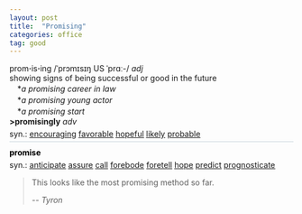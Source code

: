 ```yaml
---
layout: post
title:  "Promising"
categories: office
tag: good
---
```

<DIV style="MARGIN: 0px 0px 5px">prom<B>·</B>is<B>·</B>ing /ˈprɔmɪsɪŋ US ˈprɑː-/ <I>adj</I> <BR>showing signs of being successful or good in the future<BR>　*<I>a promising career in law</I><BR>　*<I>a promising young actor</I><BR>　*<I>a promising start</I><BR><B>&gt;promisingly</B> <I>adv</I></DIV>
<DIV style="MARGIN: 0px 0px 5px">
<DIV style="MARGIN: 4px 0px">syn.: <A href="{{ site.baseurl }}/encouraging"><U>encouraging</U></A> <A href="{{ site.baseurl }}/favorable"><U>favorable</U></A> <A href="{{ site.baseurl }}/hopeful"><U>hopeful</U></A> <A href="{{ site.baseurl }}/likely"><U>likely</U></A> <A href="{{ site.baseurl }}/probable"><U>probable</U></A></DIV></DIV>
<DIV style="BORDER-TOP: #c7d4dc 1px solid; PADDING-BOTTOM: 0px; PADDING-TOP: 5px; PADDING-LEFT: 0px; PADDING-RIGHT: 0px"></DIV>
<DIV style="MARGIN: 5px 0px">
<DIV style="WIDTH: 100%">
<DIV style="FLOAT: left; LINE-HEIGHT: normal"></DIV>
<DIV style="WIDTH: 100%; OVERFLOW-X: hidden">
<DIV style="COLOR: #808080; MARGIN: 0px 0px 5px; LINE-HEIGHT: normal"><SPAN style="FONT-SIZE: 10.5pt; COLOR: #000000; LINE-HEIGHT: normal"><B>promise</B></SPAN> </DIV>
<DIV style="MARGIN: 0px 0px 5px">
<DIV style="MARGIN: 4px 0px">syn.: <A href="{{ site.baseurl }}/anticipate"><U>anticipate</U></A> <A href="{{ site.baseurl }}/assure"><U>assure</U></A> <A href="{{ site.baseurl }}/call"><U>call</U></A> <A href="{{ site.baseurl }}/forebode"><U>forebode</U></A> <A href="{{ site.baseurl }}/foretell"><U>foretell</U></A> <A href="{{ site.baseurl }}/hope"><U>hope</U></A> <A href="{{ site.baseurl }}/predict"><U>predict</U></A> <A href="{{ site.baseurl }}/prognosticate"><U>prognosticate</U></A></DIV></DIV>

> This looks like the most promising method so far.
> 
> -- <cite>Tyron</cite>
